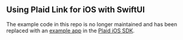 ## Using Plaid Link for iOS with SwiftUI

The example code in this repo is no longer maintained and has been replaced with an [example app](https://github.com/plaid/plaid-link-ios/tree/master/LinkDemo-Swift) in the [Plaid iOS SDK](https://github.com/plaid/plaid-link-ios).
